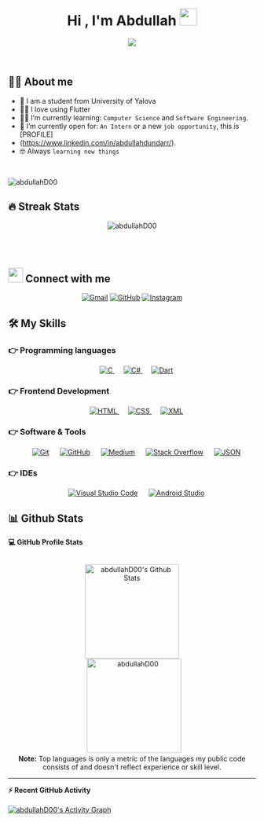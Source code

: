 <h1 align="center">Hi , I'm Abdullah <img src="https://media.giphy.com/media/hvRJCLFzcasrR4ia7z/giphy.gif" width="35"></h1>
<p align="center">
  <a href="https://github.com/DenverCoder1/readme-typing-svg"><img src="https://readme-typing-svg.herokuapp.com?lines=Computer+Science+Student;Software+Developer;Mobile+Application+Developer;Flutter;CS%20|%20Algorithms%20|%20OOP%20;Always%20learning%20new%20things&center=true&width=500&height=50"></a>
</p>


<br>

## :sassy_man:  About me
- :school: I am a student from University of Yalova
- :technologist: I love using Flutter
- :student: I’m currently learning: `Computer Science` and `Software Engineering`.
- :thinking: I’m currently open for: `An Intern` or a new `job opportunity`, this is [PROFILE]
- (https://www.linkedin.com/in/abdullahdundarr/).
- :nerd_face: Always `learning new things`

<br>

<p align="left"> <img src="https://komarev.com/ghpvc/?username=abdullahD00&label=Profile%20views&color=0e75b6&style=flat" alt="abdullahD00" /> </p>


## 🔥 Streak Stats
<p align="center"><img src="https://github-readme-streak-stats.herokuapp.com/?user=abdullahD00&theme=algolia" alt="abdullahD00" /></p>

<br>
<br>

## <img src="https://media.giphy.com/media/iY8CRBdQXODJSCERIr/giphy.gif" width="30px"> Connect with me
<p align="center">
	<a href="mailto:abdullah.dundar57@gmail.com"><img img src="https://img.shields.io/badge/gmail-%23EA4335.svg?style=plastic&logo=gmail&logoColor=white" alt="Gmail"/></a>
	<a href="https://github.com/abdullahD00"><img src="https://img.shields.io/badge/github-%23181717.svg?style=plastic&logo=github&logoColor=white" alt="GitHub"/></a>
	<a href="https://www.linkedin.com/in/abdullahdundarr/><img src="https://img.shields.io/badge/linkedin-%230A66C2.svg?style=plastic&logo=linkedin&logoColor=white" alt="LinkedIn"/></a>
	<a href="https://www.instagram.com/apoffcial/"><img src="https://img.shields.io/badge/instagram-%23E4405F.svg?style=plastic&logo=instagram&logoColor=white" alt="Instagram"/></a>
</p>




## 🛠️ My Skills

### 👉 Programming languages

<p align="center"> 
  &emsp; 
  <a href="https://www.cprogramming.com/" target="_blank"> 
    <img alt="C" src="https://img.shields.io/badge/C%20-%232370ED.svg?style=plastic&logo=c&logoColor=white">
  </a> 
  &emsp;
  <a href="https://learn.microsoft.com/en-us/dotnet/csharp/" target="_blank"> 
    <img alt="C#" src="https://img.shields.io/badge/c++%20-%2300599C.svg?style=plastic&logo=c++&logoColor=white">
  </a> 
  &emsp;
  <a href="https://dart.dev/" target="_blank"> 
     <img alt="Dart" src="https://img.shields.io/badge/Dart%20-%232370ED.svg?style=plastic&logo=Dart&logoColor=black">
   </a>
</p>

### 👉 Frontend Development
<p align="center"> 
  &emsp; 
  <a href="https://www.w3.org/html/" target="_blank"> 
   <img alt="HTML" src="https://img.shields.io/badge/HTML5%20-%23E34F26.svg?style=plastic&logo=html5&logoColor=white">
  </a>   
  &emsp;
  <a href="https://www.w3schools.com/css/" target="_blank">
    <img alt="CSS" src="https://img.shields.io/badge/CSS%20-%231572B6.svg?style=plastic&logo=css3&logoColor=white">
  </a> 
    &emsp;
  <a href="https://www.w3schools.com/xml/xml_whatis.asp" target="_blank">
    <img alt="XML" src="https://img.shields.io/badge/XML%20-%231572B6.svg?style=plastic&logo=XML&logoColor=white">
  </a>                                                                                                                
</p>

 ### 👉 Software & Tools
 
<p align="center">
  &emsp;
    <a href="#"><img alt="Git" src="https://img.shields.io/badge/Git%20-%23F05033.svg?style=plastic&logo=git&logoColor=white"></a>
  &emsp;
    <a href="#"><img alt="GitHub" src="https://img.shields.io/badge/github-%23181717.svg?style=plastic&logo=github&logoColor=white"></a>
  &emsp;
    <a href="#"><img alt="Medium" src="https://img.shields.io/badge/Medium%20-%2334A853.svg?style=plastic&logo=medium%&logoColor=white"></a>
  &emsp;
    <a href="#"><img alt="Stack Overflow" src="https://img.shields.io/badge/-Stack%20Overflow-FE7A16?style=plastic&logo=stack-overflow&logoColor=white"></a>
  &emsp;
    <a href="#"><img alt="JSON" img src="https://img.shields.io/badge/json-%23000000.svg?style=plastic&logo=json&logoColor=white"></a>
</p>

 ### 👉 IDEs
 
<p align="center">
  &emsp;
    <a href="#"><img alt="Visual Studio Code" src="https://img.shields.io/badge/Visual%20Studio%20Code-0078d7.svg?style=plastic&logo=visual-studio-code&logoColor=white"></a>
  &emsp;
    <a href="#"><img alt="Android Studio" src="https://img.shields.io/badge/Android%20Studio%20Code-0078d7.svg?style=plastic&logo=android-studio&logoColor=white"></a>

<br/>

## 📊 Github Stats



  <summary><b>💻 GitHub Profile Stats</b></summary>
  <br/>
  <p align="center">
    <a href="https://github.com/anuraghazra/github-readme-stats"><img alt="abdullahD00's Github Stats" src="https://github-readme-stats.vercel.app/api?username=abdullahD00&show_icons=true&count_private=true&theme=algolia" height="192px"/></a>
<br/>
  &nbsp;
	  <img src="https://github-readme-stats.vercel.app/api/top-langs?username=abdullahD00&langs_count=10&show_icons=true&locale=en&layout=compact&theme=algolia" alt="abdullahD00" height="192px"/>
  <br/>
  <b>Note:</b> Top languages is only a metric of the languages my public code consists of and doesn't reflect experience or skill level.
  </p>

----

  <summary><b>⚡ Recent GitHub Activity</b></summary>
  <br/>
   <a href="https://github.com/abdullahD00"><img alt="abdullahD00's Activity Graph" src="https://activity-graph.herokuapp.com/graph?username=abdullahD00&custom_title=abdullahD00's%20Contribution%20Graph&theme=react-dark" /></a>
  <br/>


<br/>
